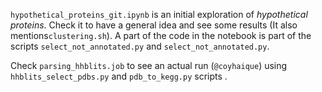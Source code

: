 `hypothetical_proteins_git.ipynb` is an initial exploration of *hypothetical proteins*. Check it to have a general idea  and see
some results (It also mentions`clustering.sh`). A part of the code in the notebook is part of the scripts `select_not_annotated.py` and `select_not_annotated.py`.


Check `parsing_hhblits.job` to see an actual run (`@coyhaique`) using `hhblits_select_pdbs.py` and `pdb_to_kegg.py` scripts .




